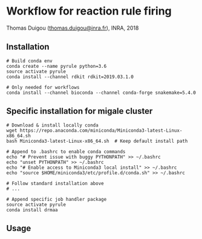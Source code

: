 # Workflow for reaction rule firing

Thomas Duigou (thomas.duigou@inra.fr), INRA, 2018

## Installation
```
# Build conda env
conda create --name pyrule python=3.6
source activate pyrule
conda install --channel rdkit rdkit=2019.03.1.0

# Only needed for workflows
conda install --channel bioconda --channel conda-forge snakemake=5.4.0
```

## Specific installation for migale cluster
```
# Download & install locally conda
wget https://repo.anaconda.com/miniconda/Miniconda3-latest-Linux-x86_64.sh
bash Miniconda3-latest-Linux-x86_64.sh  # Keep default install path 

# Append to .bashrc to enable conda commands
echo "# Prevent issue with buggy PYTHONPATH" >> ~/.bashrc
echo "unset PYTHONPATH" >> ~/.bashrc
echo "# Enable access to Miniconda3 local install" >> ~/.bashrc
echo "source $HOME/miniconda3/etc/profile.d/conda.sh" >> ~/.bashrc

# Follow standard installation above
# ...

# Append specific job handler package
source activate pyrule
conda install drmaa
```

## Usage